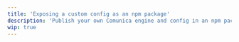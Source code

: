 ```yaml
---
title: 'Exposing a custom config as an npm package'
description: 'Publish your own Comunica engine and config in an npm package.'
wip: true
---
```


